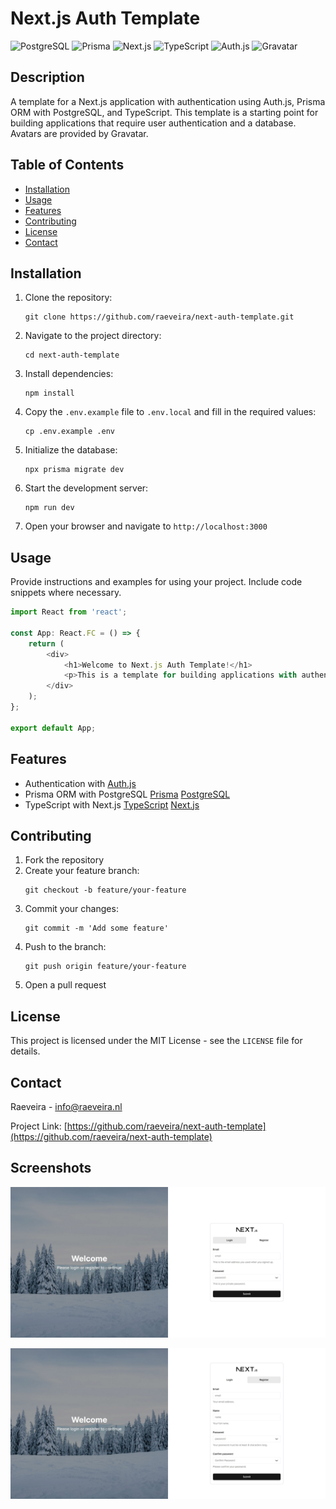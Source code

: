 # Next.js Auth Template

![PostgreSQL](https://img.shields.io/badge/PostgreSQL-316192?style=for-the-badge&logo=postgresql&logoColor=white)
![Prisma](https://img.shields.io/badge/Prisma-2D3748?style=for-the-badge&logo=prisma&logoColor=white)
![Next.js](https://img.shields.io/badge/Next.js-000000?style=for-the-badge&logo=next.js&logoColor=white)
![TypeScript](https://img.shields.io/badge/TypeScript-3178C6?style=for-the-badge&logo=typescript&logoColor=white)
![Auth.js](https://img.shields.io/badge/Auth.js-000000?style=for-the-badge&logo=auth0&logoColor=white)
![Gravatar](https://img.shields.io/badge/Gravatar-1E1E1E?style=for-the-badge&logo=gravatar&logoColor=white)

## Description

A template for a Next.js application with authentication using Auth.js, Prisma ORM with PostgreSQL, and TypeScript. This
template is a starting point for building applications that require user authentication and a database. Avatars are
provided by Gravatar.

## Table of Contents

- [Installation](#installation)
- [Usage](#usage)
- [Features](#features)
- [Contributing](#contributing)
- [License](#license)
- [Contact](#contact)

## Installation

1. Clone the repository:
    ```
    git clone https://github.com/raeveira/next-auth-template.git
    ```
2. Navigate to the project directory:
    ```
    cd next-auth-template
    ```
3. Install dependencies:
    ```
    npm install
    ```
4. Copy the `.env.example` file to `.env.local` and fill in the required values:
    ```
    cp .env.example .env
    ```
5. Initialize the database:
    ```
    npx prisma migrate dev
    ```
6. Start the development server:
    ```
    npm run dev
    ```
7. Open your browser and navigate to `http://localhost:3000`

## Usage

Provide instructions and examples for using your project. Include code snippets where necessary.

```typescript jsx
import React from 'react';

const App: React.FC = () => {
    return (
        <div>
            <h1>Welcome to Next.js Auth Template!</h1>
            <p>This is a template for building applications with authentication and a database.</p>
        </div>
    );
};

export default App;
```

## Features

- Authentication with [Auth.js](https://authjs.dev/)
- Prisma ORM with PostgreSQL [Prisma](https://www.prisma.io/) [PostgreSQL](https://www.postgresql.org/)
- TypeScript with Next.js [TypeScript](https://www.typescriptlang.org/) [Next.js](https://nextjs.org/)

## Contributing

1. Fork the repository
2. Create your feature branch:
    ```
    git checkout -b feature/your-feature
    ```
3. Commit your changes:
    ```
    git commit -m 'Add some feature'
    ```
4. Push to the branch:
    ```
    git push origin feature/your-feature
    ```
5. Open a pull request

## License

This project is licensed under the MIT License - see the `LICENSE` file for details.

## Contact

Raeveira - [info@raeveira.nl](mailto:info@raeveira.nl)

Project Link: [https://github.com/raeveira/next-auth-template](https://github.com/raeveira/next-auth-template)

## Screenshots

![Login Screen](./assets/login-screen.png)

![Register Screen](./assets/register-screen.png)